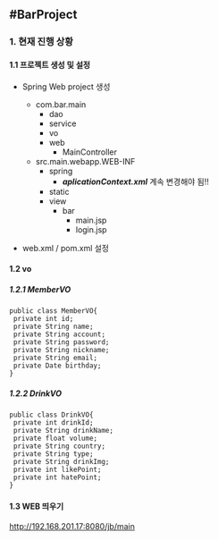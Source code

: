 #BarProject
----
### 1. 현재 진행 상황 
#### 1.1 프로젝트 생성 및 설정
* Spring Web project 생성
  * com.bar.main
    * dao
    * service
    * vo
    * web
      * MainController
  * src.main.webapp.WEB-INF
    * spring
      * ***aplicationContext.xml*** 계속 변경해야 됨!!
    * static
    * view
      * bar
        * main.jsp
        * login.jsp

* web.xml / pom.xml 설정
#### 1.2 vo
##### 1.2.1 MemberVO
```
public class MemberVO{
 private int id;
 private String name;
 private String account;
 private String password;
 private String nickname;
 private String email;
 private Date birthday;
}

```
##### 1.2.2 DrinkVO
```
public class DrinkVO{
 private int drinkId;
 private String drinkName;
 private float volume;
 private String country;
 private String type;
 private String drinkImg;
 private int likePoint;
 private int hatePoint;
}
```

#### 1.3 WEB 띄우기
http://192.168.201.17:8080/jb/main
        
    

